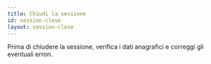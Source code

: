 ```yaml
---
title: Chiudi la sessione
id: session-close
layout: session-close
---
```

Prima di chiudere la sessione, verifica i dati anagrafici e correggi gli eventuali errori.